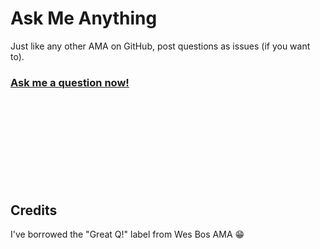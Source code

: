 # Ask Me Anything

Just like any other AMA on GitHub, post questions as issues (if you want to).  

### [Ask me a question now!](https://github.com/FezVrasta/ama/issues/new)

<br /><br /><br /><br /><br /><br /><br /><br />

## Credits

I've borrowed the "Great Q!" label from Wes Bos AMA 😁
